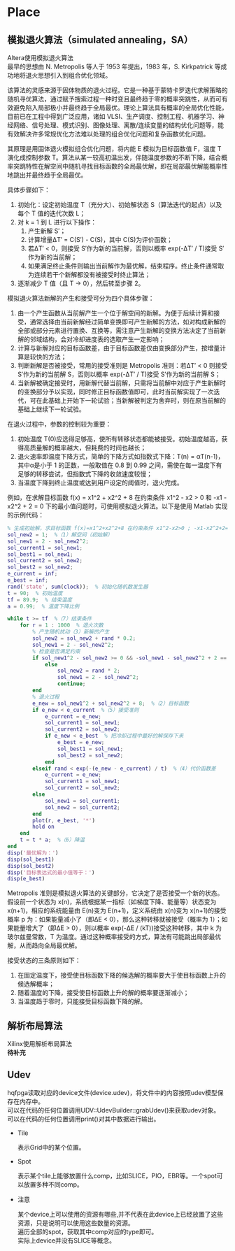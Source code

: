 # Place

## 模拟退火算法（simulated annealing，SA）

Altera使用模拟退火算法  
最早的思想由 N. Metropolis 等人于 1953 年提出，1983 年，S. Kirkpatrick 等成功地将退火思想引入到组合优化领域。

该算法的灵感来源于固体物质的退火过程。它是一种基于蒙特卡罗迭代求解策略的随机寻优算法，通过赋予搜索过程一种时变且最终趋于零的概率突跳性，从而可有效避免陷入局部极小并最终趋于全局最优。理论上算法具有概率的全局优化性能，目前已在工程中得到广泛应用，诸如 VLSI、生产调度、控制工程、机器学习、神经网络、信号处理、模式识别、图像处理、离散/连续变量的结构优化问题等，能有效解决许多常规优化方法难以处理的组合优化问题和复杂函数优化问题。

其原理是用固体退火模拟组合优化问题，将内能 E 模拟为目标函数值 F，温度 T 演化成控制参数 T。算法从某一较高初温出发，伴随温度参数的不断下降，结合概率突跳特性在解空间中随机寻找目标函数的全局最优解，即在局部最优解能概率性地跳出并最终趋于全局最优。

具体步骤如下：
1. 初始化：设定初始温度 T（充分大）、初始解状态 S（算法迭代的起点）以及每个 T 值的迭代次数 L；
2. 对 k = 1 到 L 进行以下操作：
    1. 产生新解 S′；
    2. 计算增量ΔT′ = C(S′) - C(S)，其中 C(S)为评价函数；
    3. 若ΔT′ < 0，则接受 S′作为新的当前解，否则以概率 exp(-ΔT′ / T)接受 S′作为新的当前解；
    4. 如果满足终止条件则输出当前解作为最优解，结束程序。终止条件通常取为连续若干个新解都没有被接受时终止算法；
3. 逐渐减少 T 值（且 T -> 0），然后转至步骤 2。

模拟退火算法新解的产生和接受可分为四个具体步骤：
1. 由一个产生函数从当前解产生一个位于解空间的新解。为便于后续计算和接受，通常选择由当前新解经过简单变换即可产生新解的方法，如对构成新解的全部或部分元素进行置换、互换等，需注意产生新解的变换方法决定了当前新解的邻域结构，会对冷却进度表的选取产生一定影响；
2. 计算与新解对应的目标函数差，由于目标函数差仅由变换部分产生，按增量计算是较快的方法；
3. 判断新解是否被接受，常用的接受准则是 Metropolis 准则：若ΔT′ < 0 则接受 S′作为新的当前解 S，否则以概率 exp(-ΔT′ / T)接受 S′作为新的当前解 S；
4. 当新解被确定接受时，用新解代替当前解，只需将当前解中对应于产生新解时的变换部分予以实现，同时修正目标函数值即可，此时当前解实现了一次迭代，可在此基础上开始下一轮试验；当新解被判定为舍弃时，则在原当前解的基础上继续下一轮试验。

在退火过程中，参数的控制较为重要：
1. 初始温度 T(0)应选得足够高，使所有转移状态都能被接受。初始温度越高，获得高质量解的概率越大，但耗费的时间也越长；
2. 退火速率即温度下降方式，简单的下降方式如指数式下降：T(n) = αT(n-1)，其中α是小于 1 的正数，一般取值在 0.8 到 0.99 之间，需使在每一温度下有足够的转移尝试，但指数式下降的收敛速度较慢；
3. 当温度下降到终止温度或达到用户设定的阈值时，退火完成。

例如，在求解目标函数 f(x) = x1^2 + x2^2 + 8 在约束条件 x1^2 - x2 > 0 和 -x1 - x2^2 + 2 = 0 下的最小值问题时，可使用模拟退火算法。以下是使用 Matlab 实现的示例代码：
```matlab
% 生成初始解，求目标函数 f(x)=x1^2+x2^2+8 在约束条件 x1^2-x2>0 ; -x1-x2^2+2=0 下的最小值问题
sol_new2 = 1;  %（1）解空间（初始解）
sol_new1 = 2 - sol_new2^2;
sol_current1 = sol_new1;
sol_best1 = sol_new1;
sol_current2 = sol_new2;
sol_best2 = sol_new2;
e_current = inf;
e_best = inf;
rand('state', sum(clock));  % 初始化随机数发生器
t = 90;  % 初始温度
tf = 89.9;  % 结束温度
a = 0.99;  % 温度下降比例

while t >= tf  %（7）结束条件
    for r = 1 : 1000  % 退火次数
        % 产生随机扰动（3）新解的产生
        sol_new2 = sol_new2 + rand * 0.2;
        sol_new1 = 2 - sol_new2^2;
        % 检查是否满足约束
        if sol_new1^2 - sol_new2 >= 0 && -sol_new1 - sol_new2^2 + 2 == 0 && sol_new1 >= 0 && sol_new2 >= 0
            else
                sol_new2 = rand * 2;
                sol_new1 = 2 - sol_new2^2;
                continue;
        end
        % 退火过程
        e_new = sol_new1^2 + sol_new2^2 + 8;  %（2）目标函数
        if e_new < e_current  %（5）接受准则
            e_current = e_new;
            sol_current1 = sol_new1;
            sol_current2 = sol_new2;
            if e_new < e_best  % 把冷却过程中最好的解保存下来
                e_best = e_new;
                sol_best1 = sol_new1;
                sol_best2 = sol_new2;
            end
        elseif rand < exp(-(e_new - e_current) / t)  %（4）代价函数差
            e_current = e_new;
            sol_current1 = sol_new1;
            sol_current2 = sol_new2;
        else
            sol_new1 = sol_current1;
            sol_new2 = sol_current2;
        end
        plot(r, e_best, '*')
        hold on
    end
    t = t * a;  %（6）降温
end
disp('最优解为：')
disp(sol_best1)
disp(sol_best2)
disp('目标表达式的最小值等于：')
disp(e_best)
```

Metropolis 准则是模拟退火算法的关键部分，它决定了是否接受一个新的状态。假设前一个状态为 x(n)，系统根据某一指标（如梯度下降、能量等）状态变为 x(n+1)，相应的系统能量由 E(n)变为 E(n+1)，定义系统由 x(n)变为 x(n+1)的接受概率 p 为：如果能量减小了（即ΔE < 0），那么这种转移就被接受（概率为 1）；如果能量增大了（即ΔE > 0），则以概率 exp(-ΔE / (kT))接受这种转移，其中 k 为玻尔兹曼常数，T 为温度。通过这种概率接受的方式，算法有可能跳出局部最优解，从而趋向全局最优解。

接受状态的三条原则如下：
1. 在固定温度下，接受使目标函数下降的候选解的概率要大于使目标函数上升的候选解概率；
2. 随着温度的下降，接受使目标函数上升的解的概率要逐渐减小；
3. 当温度趋于零时，只能接受目标函数下降的解。


## 解析布局算法

Xilinx使用解析布局算法  
**待补充**


## Udev

hqfpga读取对应的device文件(device.udev)，将文件中的内容按照udev模型保存在内存中。   
可以在代码的任何位置调用UDV::UdevBuilder::grabUdev()来获取udev对象。    
可以在代码的任何位置调用print()对其中数据进行输出。

- Tile
    
    表示Grid中的某个位置。

- Spot

    表示某个tile上能够放置什么comp，比如SLICE，PIO，EBR等。一个spot可以放置多种不同comp。


- 注意

    某个device上可以使用的资源有哪些,并不代表在此device上已经放置了这些资源，只是说明可以使用这些数量的资源。   
    遍历全部的spot，获取其中comp对应的type即可。    
    实际上device并没有SLICE等概念。

